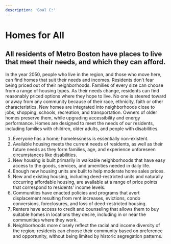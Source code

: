 ```yaml
---
description: 'Goal C:'
---
```


# Homes for All

## All residents of Metro Boston have places to live that meet their needs, and which they can afford.

  
In the year 2050, people who live in the region, and those who move here, can find homes that suit their needs and incomes. Residents don’t fear being priced out of their neighborhoods. Families of every size can choose from a range of housing types. As their needs change, residents can find reasonably priced options where they hope to live. No one is steered toward or away from any community because of their race, ethnicity, faith or other characteristics. New homes are integrated into neighborhoods close to jobs, shopping, schools, recreation, and transportation. Owners of older homes preserve them, while upgrading accessibility and energy performance. Homes are designed to meet the needs of our residents, including families with children, older adults, and people with disabilities.

1. Everyone has a home; homelessness is essentially non-existent.
2. Available housing meets the current needs of residents, as well as their future needs as they form families, age, and experience unforeseen circumstances like disabilities.
3. New housing is built primarily in walkable neighborhoods that have easy access to the goods, services, and amenities needed in daily life.
4. Enough new housing units are built to help moderate home sales prices.
5. New and existing housing, including deed-restricted units and naturally occurring affordable housing, are available at a range of price points that correspond to residents' income levels.
6. Communities have enacted policies and programs that avert displacement resulting from rent increases, evictions, condo conversions, foreclosures, and loss of deed-restricted housing.
7. Renters have access to credit and counseling that allows them to buy suitable homes in locations they desire, including in or near the communities where they work.
8. Neighborhoods more closely reflect the racial and income diversity of the region; residents can choose their community based on preference and opportunity, without being limited by historic segregation patterns.

